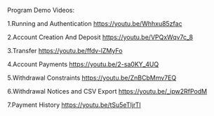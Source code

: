Program Demo Videos: 

1.Running and Authentication
https://youtu.be/Whhxu85zfac

2.Account Creation And Deposit
https://youtu.be/VPQxWqv7c_8

3.Transfer
https://youtu.be/ffdv-lZMyFo

4.Account Payments
https://youtu.be/2-sa0KY_4UQ

5.Withdrawal Constraints
https://youtu.be/ZnBCbMmv7EQ

6.Withdrawal Notices and CSV Export
https://youtu.be/_ipw2RfPodM

7.Payment History
https://youtu.be/tSu5eTIjrTI




